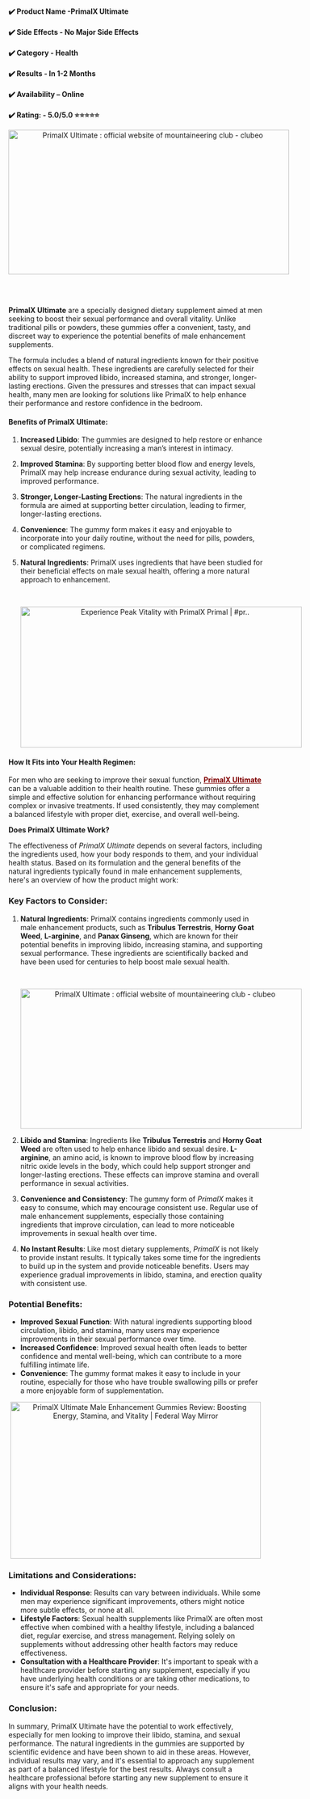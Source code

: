 <p><strong>✔️ Product Name -PrimalX Ultimate<br /><br />✔️ Side Effects - No Major Side Effects<br /><br />✔️ Category - Health<br /><br />✔️ Results - In 1-2 Months<br /><br />✔️ Availability &ndash; Online<br /><br />✔️ Rating: - 5.0/5.0 ⭐⭐⭐⭐⭐</strong></p>
<p style="text-align: center;"><img class="sFlh5c FyHeAf iPVvYb" style="height: 286px; margin: 0.5px 0px; max-width: 640px; width: 556px;" src="https://blogger.googleusercontent.com/img/b/R29vZ2xl/AVvXsEiRJa-25IeprAR2UrhWMSTLVrI1T_haQmQBAXdMBK-AhfGrqlJ0iRgDbfXlJmn9kH9a5sLBDp4M-FGHDkcIgPJWWzJsW5JvQFdnokOspmxB4eN_1C8jHcYtnRMPME-slULvubH-h9gdhBFR40jbuMfhSIcqdo3LDJoPHqjJKn2uL7Dnui2x9HsIEn8liHMX/w640-h330/PrimalX%20Ultimate%20Male%20Enhancement%20Gummies%204.jpg" alt="PrimalX Ultimate : official website of mountaineering club - clubeo" /><strong> <br /></strong></p>
<p>&nbsp;</p>
<p><strong>PrimalX Ultimate</strong> are a specially designed dietary supplement aimed at men seeking to boost their sexual performance and overall vitality. Unlike traditional pills or powders, these gummies offer a convenient, tasty, and discreet way to experience the potential benefits of male enhancement supplements.</p>
<p>The formula includes a blend of natural ingredients known for their positive effects on sexual health. These ingredients are carefully selected for their ability to support improved libido, increased stamina, and stronger, longer-lasting erections. Given the pressures and stresses that can impact sexual health, many men are looking for solutions like PrimalX to help enhance their performance and restore confidence in the bedroom.</p>
<h4>Benefits of PrimalX Ultimate:</h4>
<ol style="text-align: left;">
<li>
<p><strong>Increased Libido</strong>: The gummies are designed to help restore or enhance sexual desire, potentially increasing a man&rsquo;s interest in intimacy.</p>
</li>
<li>
<p><strong>Improved Stamina</strong>: By supporting better blood flow and energy levels, PrimalX may help increase endurance during sexual activity, leading to improved performance.</p>
</li>
<li>
<p><strong>Stronger, Longer-Lasting Erections</strong>: The natural ingredients in the formula are aimed at supporting better circulation, leading to firmer, longer-lasting erections.</p>
</li>
<li>
<p><strong>Convenience</strong>: The gummy form makes it easy and enjoyable to incorporate into your daily routine, without the need for pills, powders, or complicated regimens.</p>
</li>
<li>
<p><strong>Natural Ingredients</strong>: PrimalX uses ingredients that have been studied for their beneficial effects on male sexual health, offering a more natural approach to enhancement.</p>
<p>&nbsp;</p>
<p style="text-align: center;"><img class="sFlh5c FyHeAf iPVvYb" style="height: 279px; margin: 0px; max-width: 1200px; width: 557px;" src="https://enkling.com/upload/photos/2024/08/MZDL88DbtDkPIiw7Kbib_15_9832bf5727ea021c79e7f86a6bd0ba79_image.jpeg" alt="Experience Peak Vitality with PrimalX Primal | #pr.." /> </p>
</li>
</ol>
<h4>How It Fits into Your Health Regimen:</h4>
<p>For men who are seeking to improve their sexual function, <span style="color: #800000;"><strong><a style="color: #800000;" href="https://primalultimate.com/">PrimalX Ultimate</a> </strong></span>can be a valuable addition to their health routine. These gummies offer a simple and effective solution for enhancing performance without requiring complex or invasive treatments. If used consistently, they may complement a balanced lifestyle with proper diet, exercise, and overall well-being.</p>
<p><strong>Does PrimalX Ultimate Work?</strong></p>
<p>The effectiveness of <em>PrimalX Ultimate</em> depends on several factors, including the ingredients used, how your body responds to them, and your individual health status. Based on its formulation and the general benefits of the natural ingredients typically found in male enhancement supplements, here's an overview of how the product might work:</p>
<h3>Key Factors to Consider:</h3>
<ol style="text-align: left;">
<li>
<p><strong>Natural Ingredients</strong>: PrimalX contains ingredients commonly used in male enhancement products, such as <strong>Tribulus Terrestris</strong>, <strong>Horny Goat Weed</strong>, <strong>L-arginine</strong>, and <strong>Panax Ginseng</strong>, which are known for their potential benefits in improving libido, increasing stamina, and supporting sexual performance. These ingredients are scientifically backed and have been used for centuries to help boost male sexual health.</p>
<p>&nbsp;</p>
<p style="text-align: center;"><img class="sFlh5c FyHeAf iPVvYb" style="height: 277px; margin: 0px; max-width: 639px; width: 557px;" src="https://blogger.googleusercontent.com/img/b/R29vZ2xl/AVvXsEjj41GpmBYh7T7SV7-MP5gpHJkzQk6pY1IGXPlt6deroilT2DI5Z36arBtaVwQIHA0joQE-tMyjWZ7RVt_9xvOY-CHuLUUXE_V0OEo9B1-cqYu9GCBF2k_vmbaKmwNOirAm_FBn3HzP-PcJM1xvYlWdPzv4wPwPmGUIyFfexqlBJVAJsKZV6OrHahFHsQ_8/w640-h318/PrimalX%20Ultimate%20Male%20Enhancement%20Gummies%203.png" alt="PrimalX Ultimate : official website of mountaineering club - clubeo" /> </p>
</li>
<li>
<p><strong>Libido and Stamina</strong>: Ingredients like <strong>Tribulus Terrestris</strong> and <strong>Horny Goat Weed</strong> are often used to help enhance libido and sexual desire. <strong>L-arginine</strong>, an amino acid, is known to improve blood flow by increasing nitric oxide levels in the body, which could help support stronger and longer-lasting erections. These effects can improve stamina and overall performance in sexual activities.</p>
</li>
<li>
<p><strong>Convenience and Consistency</strong>: The gummy form of <em>PrimalX</em> makes it easy to consume, which may encourage consistent use. Regular use of male enhancement supplements, especially those containing ingredients that improve circulation, can lead to more noticeable improvements in sexual health over time.</p>
</li>
<li>
<p><strong>No Instant Results</strong>: Like most dietary supplements, <em>PrimalX</em> is not likely to provide instant results. It typically takes some time for the ingredients to build up in the system and provide noticeable benefits. Users may experience gradual improvements in libido, stamina, and erection quality with consistent use.</p>
</li>
</ol>
<h3>Potential Benefits:</h3>
<ul>
<li><strong>Improved Sexual Function</strong>: With natural ingredients supporting blood circulation, libido, and stamina, many users may experience improvements in their sexual performance over time.</li>
<li><strong>Increased Confidence</strong>: Improved sexual health often leads to better confidence and mental well-being, which can contribute to a more fulfilling intimate life.</li>
<li><strong>Convenience</strong>: The gummy format makes it easy to include in your routine, especially for those who have trouble swallowing pills or prefer a more enjoyable form of supplementation.</li>
</ul>
<p style="text-align: center;"><img class="sFlh5c FyHeAf iPVvYb" style="height: 310px; margin: 0px; max-width: 1280px; width: 496px;" src="https://www.federalwaymirror.com/wp-content/uploads/2024/09/37481895_web1_M1_FWM20240926_PrimalX-Ultimate-Male-Enhancement-Gummies-Teaser-copy.jpg" alt="PrimalX Ultimate Male Enhancement Gummies Review: Boosting Energy, Stamina,  and Vitality | Federal Way Mirror" /> </p>
<h3>Limitations and Considerations:</h3>
<ul>
<li><strong>Individual Response</strong>: Results can vary between individuals. While some men may experience significant improvements, others might notice more subtle effects, or none at all.</li>
<li><strong>Lifestyle Factors</strong>: Sexual health supplements like PrimalX are often most effective when combined with a healthy lifestyle, including a balanced diet, regular exercise, and stress management. Relying solely on supplements without addressing other health factors may reduce effectiveness.</li>
<li><strong>Consultation with a Healthcare Provider</strong>: It's important to speak with a healthcare provider before starting any supplement, especially if you have underlying health conditions or are taking other medications, to ensure it's safe and appropriate for your needs.</li>
</ul>
<h3>Conclusion:</h3>
<p>In summary, PrimalX Ultimate have the potential to work effectively, especially for men looking to improve their libido, stamina, and sexual performance. The natural ingredients in the gummies are supported by scientific evidence and have been shown to aid in these areas. However, individual results may vary, and it's essential to approach any supplement as part of a balanced lifestyle for the best results. Always consult a healthcare professional before starting any new supplement to ensure it aligns with your health needs.</p>
